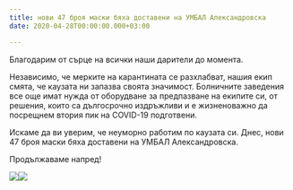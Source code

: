 ```yaml
---
title: нови 47 броя маски бяха доставени на УМБАЛ Александровска
date: 2020-04-28T00:00:00.000+03:00

---
```

Благодарим от сърце на всички наши дарители до момента.

Независимо, че мерките на карантината се разхлабват, нашия екип смята, че каузата ни запазва своята значимост. Болничните заведения все още имат нужда от оборудване за предпазване на екипите си, от решения, които са дългосрочно издръжливи и е жизненоважно да посрещнем втория пик на COVID-19 подготвени.

Искаме да ви уверим, че неуморно работим по каузата си. Днес, нови 47 броя маски бяха доставени на УМБАЛ Александровска.

Продължаваме напред!

![](/images/57403e6f602cd4158960dac3219a624f.jpeg)![](/images/67c4df40e9e416adbb4b57c305daa8fa.jpeg)
